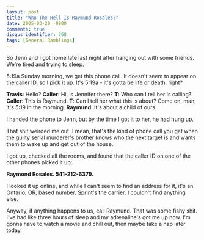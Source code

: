 ```yaml
---
layout: post
title: "Who The Hell Is Raymund Rosales?"
date: 2005-03-20 -0800
comments: true
disqus_identifier: 768
tags: [General Ramblings]
---
```

So Jenn and I got home late last night after hanging out with some
friends. We're tired and trying to sleep.
 
 5:19a Sunday morning, we get this phone call. It doesn't seem to appear
on the caller ID, so I pick it up. It's 5:19a - it's gotta be life or
death, right?
 
 **Travis**: Hello?
 **Caller**: Hi, is Jennifer there?
 **T**: Who can I tell her is calling?
 **Caller**: This is Raymund.
 **T**: Can I tell her what this is about? Come on, man, it's 5:19 in
the morning.
 **Raymund**: It's about a child of ours.
 
 I handed the phone to Jenn, but by the time I got it to her, he had
hung up.
 
 That shit weirded me out. I mean, that's the kind of phone call you get
when the guilty serial murderer's brother knows who the next target is
and wants them to wake up and get out of the house.
 
 I got up, checked all the rooms, and found that the caller ID on one of
the other phones picked it up:
 
 **Raymond Rosales. 541-212-6379.**
 
 I looked it up online, and while I can't seem to find an address for
it, it's an Ontario, OR, based number. Sprint's the carrier. I couldn't
find anything else.
 
 Anyway, if anything happens to us, call Raymund. That was some fishy
shit. I've had like three hours of sleep and my adrenaline's got me up
now. I'm gonna have to watch a movie and chill out, then maybe take a
nap later today.
